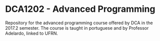 # DCA1202 - Advanced Programming
Repository for the advanced programming course offered by DCA in the 2017.2 semester. The course is taught in portuguese and by Professor Adelardo, linked to UFRN.
